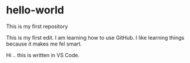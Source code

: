 # hello-world
This is my first repository

This is my first edit. I am learning how to use GitHub. I like learning things because it makes me fel smart.



Hi .. this is written in VS Code.